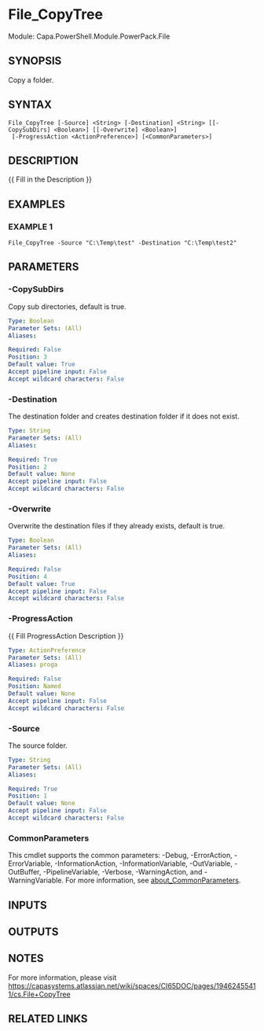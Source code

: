 # File_CopyTree

Module: Capa.PowerShell.Module.PowerPack.File

## SYNOPSIS
Copy a folder.

## SYNTAX

```
File_CopyTree [-Source] <String> [-Destination] <String> [[-CopySubDirs] <Boolean>] [[-Overwrite] <Boolean>]
 [-ProgressAction <ActionPreference>] [<CommonParameters>]
```

## DESCRIPTION
{{ Fill in the Description }}

## EXAMPLES

### EXAMPLE 1
```
File_CopyTree -Source "C:\Temp\test" -Destination "C:\Temp\test2"
```

## PARAMETERS

### -CopySubDirs
Copy sub directories, default is true.

```yaml
Type: Boolean
Parameter Sets: (All)
Aliases:

Required: False
Position: 3
Default value: True
Accept pipeline input: False
Accept wildcard characters: False
```

### -Destination
The destination folder and creates destination folder if it does not exist.

```yaml
Type: String
Parameter Sets: (All)
Aliases:

Required: True
Position: 2
Default value: None
Accept pipeline input: False
Accept wildcard characters: False
```

### -Overwrite
Overwrite the destination files if they already exists, default is true.

```yaml
Type: Boolean
Parameter Sets: (All)
Aliases:

Required: False
Position: 4
Default value: True
Accept pipeline input: False
Accept wildcard characters: False
```

### -ProgressAction
{{ Fill ProgressAction Description }}

```yaml
Type: ActionPreference
Parameter Sets: (All)
Aliases: proga

Required: False
Position: Named
Default value: None
Accept pipeline input: False
Accept wildcard characters: False
```

### -Source
The source folder.

```yaml
Type: String
Parameter Sets: (All)
Aliases:

Required: True
Position: 1
Default value: None
Accept pipeline input: False
Accept wildcard characters: False
```

### CommonParameters
This cmdlet supports the common parameters: -Debug, -ErrorAction, -ErrorVariable, -InformationAction, -InformationVariable, -OutVariable, -OutBuffer, -PipelineVariable, -Verbose, -WarningAction, and -WarningVariable. For more information, see [about_CommonParameters](http://go.microsoft.com/fwlink/?LinkID=113216).

## INPUTS

## OUTPUTS

## NOTES
For more information, please visit https://capasystems.atlassian.net/wiki/spaces/CI65DOC/pages/19462455411/cs.File+CopyTree

## RELATED LINKS
